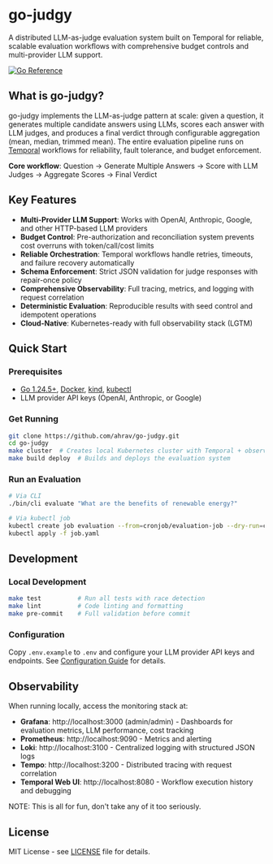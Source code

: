 # go-judgy

A distributed LLM-as-judge evaluation system built on Temporal for reliable, scalable evaluation workflows with comprehensive budget controls and multi-provider LLM support.

[![Go Reference](https://pkg.go.dev/badge/github.com/ahrav/go-judgy.svg)](https://pkg.go.dev/github.com/ahrav/go-judgy)

## What is go-judgy?

go-judgy implements the LLM-as-judge pattern at scale: given a question, it generates multiple candidate answers using LLMs, scores each answer with LLM judges, and produces a final verdict through configurable aggregation (mean, median, trimmed mean). The entire evaluation pipeline runs on [Temporal](https://temporal.io/) workflows for reliability, fault tolerance, and budget enforcement.

**Core workflow**: Question → Generate Multiple Answers → Score with LLM Judges → Aggregate Scores → Final Verdict

## Key Features

- **Multi-Provider LLM Support**: Works with OpenAI, Anthropic, Google, and other HTTP-based LLM providers
- **Budget Control**: Pre-authorization and reconciliation system prevents cost overruns with token/call/cost limits
- **Reliable Orchestration**: Temporal workflows handle retries, timeouts, and failure recovery automatically
- **Schema Enforcement**: Strict JSON validation for judge responses with repair-once policy
- **Comprehensive Observability**: Full tracing, metrics, and logging with request correlation
- **Deterministic Evaluation**: Reproducible results with seed control and idempotent operations
- **Cloud-Native**: Kubernetes-ready with full observability stack (LGTM)

## Quick Start

### Prerequisites

- [Go 1.24.5+](https://golang.org/doc/install), [Docker](https://docs.docker.com/get-docker/), [kind](https://kind.sigs.k8s.io/docs/user/quick-start/), [kubectl](https://kubernetes.io/docs/tasks/tools/)
- LLM provider API keys (OpenAI, Anthropic, or Google)

### Get Running

```bash
git clone https://github.com/ahrav/go-judgy.git
cd go-judgy
make cluster  # Creates local Kubernetes cluster with Temporal + observability stack
make build deploy  # Builds and deploys the evaluation system
```

### Run an Evaluation

```bash
# Via CLI
./bin/cli evaluate "What are the benefits of renewable energy?"

# Via kubectl job
kubectl create job evaluation --from=cronjob/evaluation-job --dry-run=client -o yaml > job.yaml
kubectl apply -f job.yaml
```

## Development

### Local Development

```bash
make test          # Run all tests with race detection
make lint          # Code linting and formatting
make pre-commit    # Full validation before commit
```

### Configuration

Copy `.env.example` to `.env` and configure your LLM provider API keys and endpoints. See [Configuration Guide](docs/configuration.md) for details.


## Observability

When running locally, access the monitoring stack at:

- **Grafana**: http://localhost:3000 (admin/admin) - Dashboards for evaluation metrics, LLM performance, cost tracking
- **Prometheus**: http://localhost:9090 - Metrics and alerting
- **Loki**: http://localhost:3100 - Centralized logging with structured JSON logs
- **Tempo**: http://localhost:3200 - Distributed tracing with request correlation
- **Temporal Web UI**: http://localhost:8080 - Workflow execution history and debugging


NOTE: This is all for fun, don't take any of it too seriously.


## License

MIT License - see [LICENSE](LICENSE) file for details.
